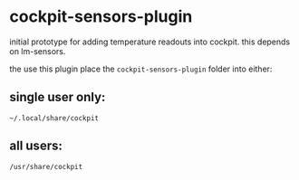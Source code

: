 # cockpit-sensors-plugin

initial prototype for adding temperature readouts into cockpit.
this depends on lm-sensors.

the use this plugin place the `cockpit-sensors-plugin` folder into either:
## single user only:
```
~/.local/share/cockpit
```
## all users:
```
/usr/share/cockpit
```
